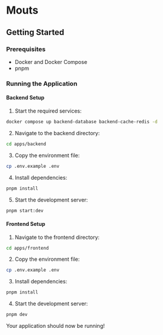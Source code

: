 # Mouts

## Getting Started

### Prerequisites

- Docker and Docker Compose
- pnpm

### Running the Application

#### Backend Setup

1. Start the required services:

```bash
docker compose up backend-database backend-cache-redis -d
```

2. Navigate to the backend directory:

```bash
cd apps/backend
```

3. Copy the environment file:

```bash
cp .env.example .env
```

4. Install dependencies:

```bash
pnpm install
```

5. Start the development server:

```bash
pnpm start:dev
```

#### Frontend Setup

1. Navigate to the frontend directory:

```bash
cd apps/frontend
```

2. Copy the environment file:

```bash
cp .env.example .env
```

3. Install dependencies:

```bash
pnpm install
```

4. Start the development server:

```bash
pnpm dev
```

Your application should now be running!

